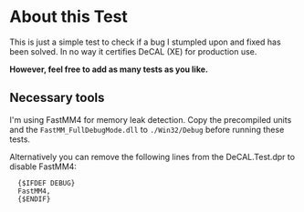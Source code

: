 # About this Test
This is just a simple test to check if a bug I stumpled upon and fixed has been solved. In no way it certifies DeCAL (XE) for production use.

**However, feel free to add as many tests as you like.**

## Necessary tools
I'm using FastMM4 for memory leak detection. Copy the precompiled units and the `FastMM_FullDebugMode.dll` to 
`./Win32/Debug` before running these tests.

Alternatively you can remove the following lines from the DeCAL.Test.dpr to disable FastMM4:
```
  {$IFDEF DEBUG}
  FastMM4,
  {$ENDIF}
```
